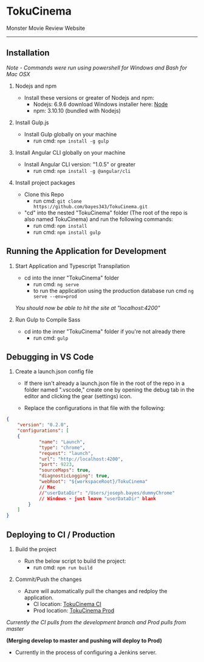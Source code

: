 # TokuCinema
Monster Movie Review Website  

---

## Installation
*Note - Commands were run using powershell for Windows and Bash for Mac OSX*

1. Nodejs and npm
    - Install these versions or greater of Nodejs and npm:  
        - Nodejs: 6.9.6   download Windows installer here: [Node](ttps://nodejs.org/en/download/) 
        - npm: 3.10.10 (bundled with Nodejs)

2. Install Gulp.js
    - Install Gulp globally on your machine  
        - run cmd: `npm install -g gulp`

3. Install Angular CLI globally on your machine
    - Install Angular CLI version: "1.0.5" or greater  
        - run cmd: `npm install -g @angular/cli`

4. Install project packages
    - Clone this Repo
        - run cmd: `git clone https://github.com/bayes343/TokuCinema.git`
    - "cd" into the nested "TokuCinema" folder (The root of the repo is also named TokuCinema) and run the following commands: 
        - run cmd: `npm install`  
        - run cmd: `npm install gulp`  


## Running the Application for Development
1. Start Application and Typescript Transpilation  
    - cd into the inner "TokuCinema" folder  
        - run cmd: `ng serve`
        - to run the application using the production database run cmd `ng serve --env=prod`
    
    *You should now be able to hit the site at "localhost:4200"*
    
2. Run Gulp to Compile Sass
    - cd into the inner "TokuCinema" folder if you're not already there  
        - run cmd: `gulp`


## Debugging in VS Code
1. Create a launch.json config file
    - If there isn't already a launch.json file in the root of the repo in a folder named ".vscode," create one by opening the debug tab in the editor and clicking the gear (settings) icon.

    - Replace the configurations in that file with the following:
```json
{
    "version": "0.2.0",
    "configurations": [
    {
            "name": "Launch",
            "type": "chrome",
            "request": "launch",
            "url": "http://localhost:4200",
            "port": 9223,
            "sourceMaps": true,
            "diagnosticLogging": true,
            "webRoot": "${workspaceRoot}/TokuCinema"
            // Mac 
            //"userDataDir": "/Users/joseph.bayes/dummyChrome"
            // Windows - just leave "userDataDir" blank
        }
    ]
}
```

## Deploying to CI / Production
1. Build the project         
    - Run the below script to build the project:
        - run cmd: `npm run build`

2. Commit/Push the changes
    - Azure will automatically pull the changes and redploy the application. 
        - CI location:  [TokuCinema CI](http://tokuCinema-ci.azurewebsites.net/)
        - Prod location:  [TokuCinema Prod](http://tokuCinema.azurewebsites.net/)  

*Currently the CI pulls from the development branch and Prod pulls from master*  

**(Merging develop to master and pushing will deploy to Prod)**

- Currently in the process of configuring a Jenkins server.